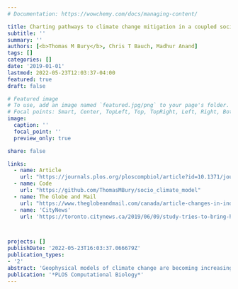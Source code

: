 ```yaml
---
# Documentation: https://wowchemy.com/docs/managing-content/

title: Charting pathways to climate change mitigation in a coupled socio-climate model
subtitle: ''
summary: ''
authors: [<b>Thomas M Bury</b>, Chris T Bauch, Madhur Anand]
tags: []
categories: []
date: '2019-01-01'
lastmod: 2022-05-23T12:03:37-04:00
featured: true
draft: false

# Featured image
# To use, add an image named `featured.jpg/png` to your page's folder.
# Focal points: Smart, Center, TopLeft, Top, TopRight, Left, Right, BottomLeft, Bottom, BottomRight.
image:
  caption: ''
  focal_point: ''
  preview_only: true

share: false

links:
  - name: Article
    url: "https://journals.plos.org/ploscompbiol/article?id=10.1371/journal.pcbi.1007000"
  - name: Code
    url: "https://github.com/ThomasMBury/socio_climate_model"
  - name: The Globe and Mail
    url: "https://www.theglobeandmail.com/canada/article-changes-in-individual-human-behaviour-can-help-mitigate-climate-change/"
  - name: 'CityNews'
    url: 'https://toronto.citynews.ca/2019/06/09/study-tries-to-bring-human-behaviour-into-climate-change-projections/'



projects: []
publishDate: '2022-05-23T16:03:37.066679Z'
publication_types:
- '2'
abstract: 'Geophysical models of climate change are becoming increasingly sophisticated, yet less effort is devoted to modelling the human systems causing climate change and how the two systems are coupled. Here, we develop a simple socio-climate model by coupling an Earth system model to a social dynamics model. We treat social processes endogenously—emerging from rules governing how individuals learn socially and how social norms develop—as well as being influenced by climate change and mitigation costs. Our goal is to gain qualitative insights into scenarios of potential socio-climate dynamics and to illustrate how such models can generate new research questions. We find that the social learning rate is strongly influential, to the point that variation of its value within empirically plausible ranges changes the peak global temperature anomaly by more than 1°C. Conversely, social norms reinforce majority behaviour and therefore may not provide help when we most need it because they suppress the early spread of mitigative behaviour. Finally, exploring the model’s parameter space for mitigation cost and social learning suggests optimal intervention pathways for climate change mitigation. We find that prioritising an increase in social learning as a first step, followed by a reduction in mitigation costs provides the most efficient route to a reduced peak temperature anomaly. We conclude that socio-climate models should be included in the ensemble of models used to project climate change.'
publication: '*PLOS Computational Biology*'
---
```

